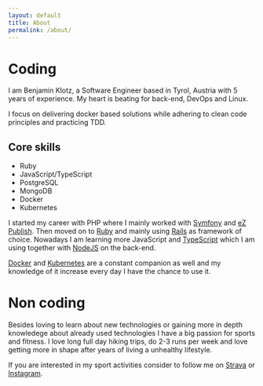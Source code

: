 ```yaml
---
layout: default
title: About
permalink: /about/
---
```


# Coding

I am Benjamin Klotz, a Software Engineer based in Tyrol, Austria with 5 years of experience.
My heart is beating for back-end, DevOps and Linux.

I focus on delivering docker based solutions while adhering to clean code principles and practicing TDD.

## Core skills

- Ruby
- JavaScript/TypeScript
- PostgreSQL
- MongoDB
- Docker
- Kubernetes

I started my career with PHP where I mainly worked with [Symfony](https://symfony.com/) and [eZ Publish](https://github.com/ezsystems/ezpublish-community). Then moved on to [Ruby](https://www.ruby-lang.org/en/) and mainly using [Rails](https://rubyonrails.org/) as framework of choice.
Nowadays I am learning more JavaScript and [TypeScript](https://www.typescriptlang.org/) which I am using together with [NodeJS](https://nodejs.dev/) on the back-end.

[Docker](https://www.docker.com/) and [Kubernetes](https://kubernetes.io/) are a constant companion as well and my knowledge of it increase every day I have the chance to use it.

# Non coding

Besides loving to learn about new technologies or gaining more in depth knowledege about already used technologies I have a big passion for sports and fitness.
I love long full day hiking trips, do 2-3 runs per week and love getting more in shape after years of living a unhealthy lifestyle.

If you are interested in my sport activities consider to follow me on [Strava](https://www.strava.com/athletes/70701998) or [Instagram](https://www.instagram.com/bk_cupra/).


